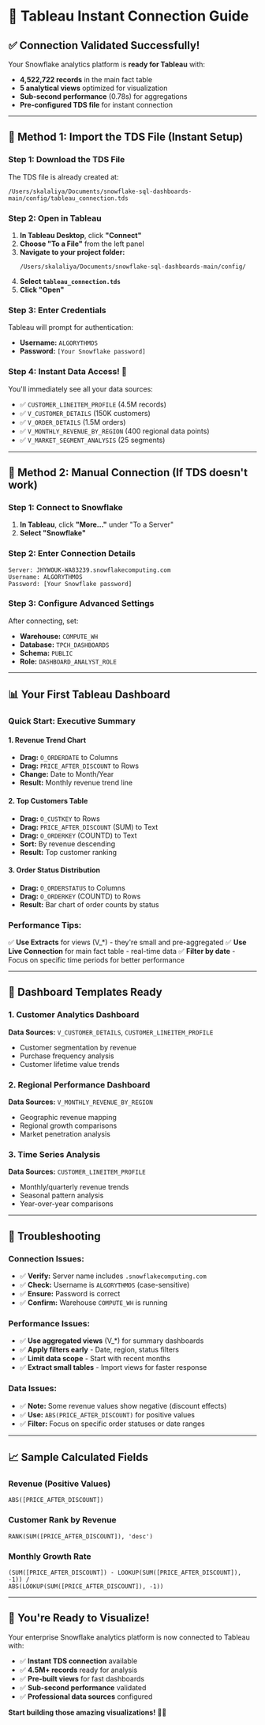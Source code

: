 # 🎨 Tableau Instant Connection Guide

## ✅ Connection Validated Successfully!

Your Snowflake analytics platform is **ready for Tableau** with:
- **4,522,722 records** in the main fact table
- **5 analytical views** optimized for visualization
- **Sub-second performance** (0.78s) for aggregations
- **Pre-configured TDS file** for instant connection

---

## 🚀 Method 1: Import the TDS File (Instant Setup)

### Step 1: Download the TDS File
The TDS file is already created at:
```
/Users/skalaliya/Documents/snowflake-sql-dashboards-main/config/tableau_connection.tds
```

### Step 2: Open in Tableau
1. **In Tableau Desktop**, click **"Connect"** 
2. **Choose "To a File"** from the left panel
3. **Navigate to your project folder:**
   ```
   /Users/skalaliya/Documents/snowflake-sql-dashboards-main/config/
   ```
4. **Select `tableau_connection.tds`**
5. **Click "Open"**

### Step 3: Enter Credentials
Tableau will prompt for authentication:
- **Username:** `ALGORYTHMOS`
- **Password:** `[Your Snowflake password]`

### Step 4: Instant Data Access! 🎉
You'll immediately see all your data sources:
- ✅ `CUSTOMER_LINEITEM_PROFILE` (4.5M records)
- ✅ `V_CUSTOMER_DETAILS` (150K customers)
- ✅ `V_ORDER_DETAILS` (1.5M orders)
- ✅ `V_MONTHLY_REVENUE_BY_REGION` (400 regional data points)
- ✅ `V_MARKET_SEGMENT_ANALYSIS` (25 segments)

---

## 🔗 Method 2: Manual Connection (If TDS doesn't work)

### Step 1: Connect to Snowflake
1. **In Tableau**, click **"More..."** under "To a Server"
2. **Select "Snowflake"**

### Step 2: Enter Connection Details
```
Server: JHYWOUK-WA83239.snowflakecomputing.com
Username: ALGORYTHMOS
Password: [Your Snowflake password]
```

### Step 3: Configure Advanced Settings
After connecting, set:
- **Warehouse:** `COMPUTE_WH`
- **Database:** `TPCH_DASHBOARDS`
- **Schema:** `PUBLIC`
- **Role:** `DASHBOARD_ANALYST_ROLE`

---

## 📊 Your First Tableau Dashboard

### Quick Start: Executive Summary

#### 1. Revenue Trend Chart
- **Drag:** `O_ORDERDATE` to Columns
- **Drag:** `PRICE_AFTER_DISCOUNT` to Rows
- **Change:** Date to Month/Year
- **Result:** Monthly revenue trend line

#### 2. Top Customers Table
- **Drag:** `O_CUSTKEY` to Rows
- **Drag:** `PRICE_AFTER_DISCOUNT` (SUM) to Text
- **Drag:** `O_ORDERKEY` (COUNTD) to Text
- **Sort:** By revenue descending
- **Result:** Top customer ranking

#### 3. Order Status Distribution
- **Drag:** `O_ORDERSTATUS` to Columns
- **Drag:** `O_ORDERKEY` (COUNTD) to Rows
- **Result:** Bar chart of order counts by status

### Performance Tips:
✅ **Use Extracts** for views (V_*) - they're small and pre-aggregated
✅ **Use Live Connection** for main fact table - real-time data
✅ **Filter by date** - Focus on specific time periods for better performance

---

## 🎯 Dashboard Templates Ready

### 1. Customer Analytics Dashboard
**Data Sources:** `V_CUSTOMER_DETAILS`, `CUSTOMER_LINEITEM_PROFILE`
- Customer segmentation by revenue
- Purchase frequency analysis
- Customer lifetime value trends

### 2. Regional Performance Dashboard  
**Data Sources:** `V_MONTHLY_REVENUE_BY_REGION`
- Geographic revenue mapping
- Regional growth comparisons
- Market penetration analysis

### 3. Time Series Analysis
**Data Sources:** `CUSTOMER_LINEITEM_PROFILE`
- Monthly/quarterly revenue trends
- Seasonal pattern analysis
- Year-over-year comparisons

---

## 🔧 Troubleshooting

### Connection Issues:
- ✅ **Verify:** Server name includes `.snowflakecomputing.com`
- ✅ **Check:** Username is `ALGORYTHMOS` (case-sensitive)
- ✅ **Ensure:** Password is correct
- ✅ **Confirm:** Warehouse `COMPUTE_WH` is running

### Performance Issues:
- ✅ **Use aggregated views** (V_*) for summary dashboards
- ✅ **Apply filters early** - Date, region, status filters
- ✅ **Limit data scope** - Start with recent months
- ✅ **Extract small tables** - Import views for faster response

### Data Issues:
- ✅ **Note:** Some revenue values show negative (discount effects)
- ✅ **Use:** `ABS(PRICE_AFTER_DISCOUNT)` for positive values
- ✅ **Filter:** Focus on specific order statuses or date ranges

---

## 📈 Sample Calculated Fields

### Revenue (Positive Values)
```
ABS([PRICE_AFTER_DISCOUNT])
```

### Customer Rank by Revenue
```
RANK(SUM([PRICE_AFTER_DISCOUNT]), 'desc')
```

### Monthly Growth Rate
```
(SUM([PRICE_AFTER_DISCOUNT]) - LOOKUP(SUM([PRICE_AFTER_DISCOUNT]), -1)) / 
ABS(LOOKUP(SUM([PRICE_AFTER_DISCOUNT]), -1))
```

---

## 🎉 You're Ready to Visualize!

Your enterprise Snowflake analytics platform is now connected to Tableau with:
- ✅ **Instant TDS connection** available
- ✅ **4.5M+ records** ready for analysis  
- ✅ **Pre-built views** for fast dashboards
- ✅ **Sub-second performance** validated
- ✅ **Professional data sources** configured

**Start building those amazing visualizations!** 🎨✨